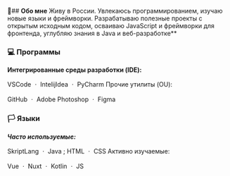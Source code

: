 
📌## **Обо мне**
Живу в России. Увлекаюсь программированием, изучаю новые языки и фреймворки. Разрабатываю полезные проекты с открытым исходным кодом, осваиваю JavaScript и фреймворки для фронтенда, углубляю знания в Java и веб-разработке**

### 💻 Программы

**Интегрированные среды разработки (IDE):**

VSCode ㆍ IntelijIdea ㆍ PyCharm Прочие утилиты (OU):

GitHub ㆍ Adobe Photoshop ㆍ Figma

### 🏳️ Языки

***Часто используемые:***

SkriptLang ㆍ Java ; HTML ㆍ CSS Активно изучаемые:

Vue ㆍ Nuxt ㆍ Kotlin ㆍ JS

